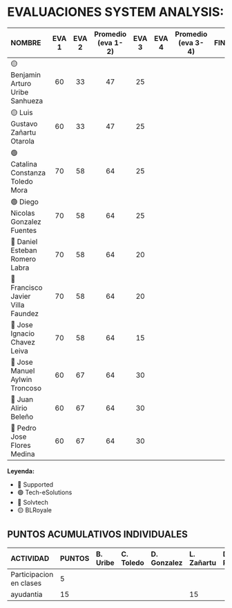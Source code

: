 # EVALUACIONES SYSTEM ANALYSIS:

| NOMBRE | EVA 1 | EVA 2 | Promedio (eva 1-2) | EVA 3 | EVA 4 | Promedio (eva 3-4) | FINAL |
|:-------|:------:|:------:|:------:|:------:|:------:|:------:|:-----:|
| 🟡 Benjamin Arturo Uribe Sanhueza |60|33|47|25| | |
| 🟡 Luis Gustavo Zañartu Otarola   |60|33|47|25| | |
| 🟢 Catalina Constanza Toledo Mora |70|58|64|25| | |
| 🟢 Diego Nicolas Gonzalez Fuentes |70|58|64|25| | |
| 🔴 Daniel Esteban Romero Labra    |70|58|64|20| | |
| 🔴 Francisco Javier Villa Faundez |70|58|64|20| | |
| 🔴 Jose Ignacio Chavez Leiva      |70|58|64|15| | |
| 🔵 Jose Manuel Aylwin Troncoso    |60|67|64|30| | |
| 🔵 Juan Alirio Beleño             |60|67|64|30| | |
| 🔵 Pedro Jose Flores Medina       |60|67|64|30| | |

**Leyenda:**
- 🔴 Supported
- 🟢 Tech-eSolutions
- 🔵 Solvtech
- 🟡 BLRoyale


## PUNTOS ACUMULATIVOS INDIVIDUALES

| ACTIVIDAD               | PUNTOS | B. Uribe | C. Toledo | D. Gonzalez | L. Zañartu | D. Romero | F. Villa | J. Chavez | J. Aylwin | J. Beleño | P. Flores |
| :---------------------- | :----- | :------- | :-------- | :---------- | :--------- | :-------- | :------- | :-------- | :-------- | :-------- | :-------- |
| Participacion en clases | 5      |          |           |             |            |           |   5       |           |           |           |           |
| ayudantia               | 15     |          |           |             |     15       |           |          |           |           |           |           |
